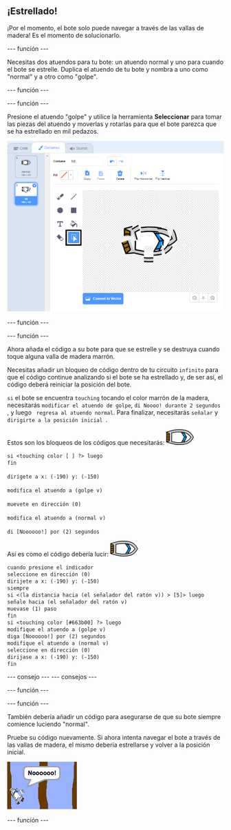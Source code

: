 ## ¡Estrellado!

¡Por el momento, el bote solo puede navegar a través de las vallas de madera! Es el momento de solucionarlo.

\--- función \---

Necesitas dos atuendos para tu bote: un atuendo normal y uno para cuando el bote se estrelle. Duplica el atuendo de tu bote y nombra a uno como "normal" y a otro como "golpe".

\--- función \---

\--- función \---

Presione el atuendo "golpe" y utilice la herramienta **Seleccionar** para tomar las piezas del atuendo y moverlas y rotarlas para que el bote parezca que se ha estrellado en mil pedazos.

![captura de pantalla](images/boat-hit-costume-annotated.png)

\--- función \---

\--- función \---

Ahora añada el código a su bote para que se estrelle y se destruya cuando toque alguna valla de madera marrón.

Necesitas añadir un bloqueo de código dentro de tu circuito `infinito` para que el código continue analizando si el bote se ha estrellado y, de ser así, el código deberá reiniciar la posición del bote.

`si` el bote se encuentra `touching` tocando el color marrón de la madera, necesitarás `modificar el atuendo de golpe`, `di Noooo! durante 2 segundos `, y luego ` regresa al atuendo normal`. Para finalizar, necesitarás `señalar` y `dirigirte a la posición inicial `.

Estos son los bloqueos de los códigos que necesitarás: ![bote](images/boat_resize.png)

```blocks3
si <touching color [ ] ?> luego
fin

dirigete a x: (-190) y: (-150)

modifica el atuendo a (golpe v)

muevete en dirección (0)

modifica el atuendo a (normal v)

di [Noooooo!] por (2) segundos
```

Así es como el código debería lucir: ![bote](images/boat_resize.png)

```blocks3
cuando presione el indicador
seleccione en dirección (0)
dirijete a x: (-190) y: (-150)
siempre
si <(la distancia hacia (el señalador del ratón v)) > [5]> luego
señale hacia (el señalador del ratón v)
muevase (1) paso
fin
si <touching color [#663b00] ?> luego
modifique el atuendo a (golpe v)
diga [Noooooo!] por (2) segundos
modifique el atuendo a (normal v)
seleccione en dirección (0)
dirijase a x: (-190) y: (-150)
fin
```

\--- consejo \--- \--- consejos \---

\--- función \---

\--- función \---

También debería añadir un código para asegurarse de que su bote siempre comience luciendo "normal".

Pruebe su código nuevamente. Si ahora intenta navegar el bote a través de las vallas de madera, el mismo debería estrellarse y volver a la posición inicial.

![captura de pantalla](images/boat-crash.png)

\--- función \---